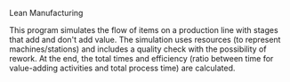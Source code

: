 Lean Manufacturing

This program simulates the flow of items on a production line with stages that add and don't add value. The simulation uses resources (to represent machines/stations) and includes a quality check with the possibility of rework. At the end, the total times and efficiency (ratio between time for value-adding activities and total process time) are calculated.
